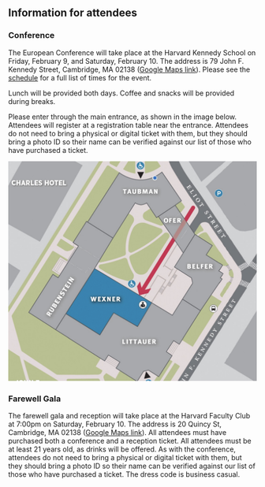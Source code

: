 ## Information for attendees

### Conference

The European Conference will take place at the Harvard Kennedy School on Friday, February 9, and Saturday, February 10. The address is 79 John F. Kennedy Street, Cambridge, MA 02138 ([Google Maps link](https://www.google.fr/maps/place/42%C2%B022'18.5%22N+71%C2%B007'17.8%22W/@42.371812,-71.121622,17z/data=!3m1!4b1!4m4!3m3!8m2!3d42.371812!4d-71.121622)). Please see the [schedule](https://euroconf.eu/schedule/) for a full list of times for the event. 

Lunch will be provided both days. Coffee and snacks will be provided during breaks.

Please enter through the main entrance, as shown in the image below. Attendees will register at a registration table near the entrance. Attendees do not need to bring a physical or digital ticket with them, but they should bring a photo ID so their name can be verified against our list of those who have purchased a ticket. <div class='hks-map'>![image](hks-map.png)</div>

### Farewell Gala

The farewell gala and reception will take place at the Harvard Faculty Club at 7:00pm on Saturday, February 10. The address is 20 Quincy St, Cambridge, MA 02138 ([Google Maps link]([https://www.google.fr/maps/place/42%C2%B022'18.5%22N+71%C2%B007'17.8%22W/@42.371812,-71.121622,17z/data=!3m1!4b1!4m4!3m3!8m2!3d42.371812!4d-71.121622](https://www.google.com/maps/place/Harvard+Faculty+Club/@42.3732533,-71.1167595,17z/data=!3m1!4b1!4m6!3m5!1s0x89e377a7db192837:0xa7254ff63e9ae82e!8m2!3d42.3732494!4d-71.1141792!16s%2Fg%2F11bws8cjzj?entry=ttu))). All attendees must have purchased both a conference and a reception ticket. All attendees must be at least 21 years old, as drinks will be offered. As with the conference, attendees do not need to bring a physical or digital ticket with them, but they should bring a photo ID so their name can be verified against our list of those who have purchased a ticket. The dress code is business casual. 
